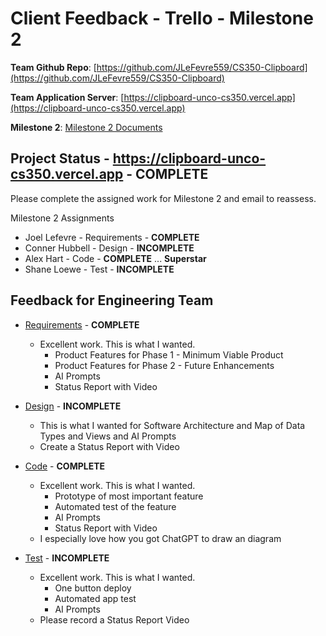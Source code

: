 # Client Feedback - Trello - Milestone 2

**Team Github Repo**:  [https://github.com/JLeFevre559/CS350-Clipboard](https://github.com/JLeFevre559/CS350-Clipboard)

**Team Application Server**:  [https://clipboard-unco-cs350.vercel.app](https://clipboard-unco-cs350.vercel.app)

**Milestone 2**: [Milestone 2 Documents](https://github.com/JLeFevre559/CS350-Clipboard/tree/main/Documents/Milestone-2)


## Project Status - https://clipboard-unco-cs350.vercel.app - **COMPLETE**

Please complete the assigned work for Milestone 2 and email to reassess.

Milestone 2 Assignments

* Joel Lefevre      - Requirements  - **COMPLETE**
* Conner Hubbell    - Design        - **INCOMPLETE**
* Alex Hart         - Code          - **COMPLETE** ...  <b class="green p-2">Superstar</b>
* Shane Loewe       - Test          - **INCOMPLETE**


## Feedback for Engineering Team

* [Requirements](https://github.com/JLeFevre559/CS350-Clipboard/tree/main/Documents/Milestone-2/Requirements) - **COMPLETE**
    * Excellent work.  This is what I wanted.
        * Product Features for Phase 1 - Minimum Viable Product
        * Product Features for Phase 2 - Future Enhancements
        * AI Prompts
        * Status Report with Video

* [Design](https://github.com/JLeFevre559/CS350-Clipboard/tree/main/Documents/Milestone-2/Design) - **INCOMPLETE**
    * This is what I wanted for Software Architecture and Map of Data Types and Views and AI Prompts
    * Create a Status Report with Video

* [Code](https://github.com/JLeFevre559/CS350-Clipboard/tree/main/Documents/Milestone-2/Code) - **COMPLETE**
    * Excellent work.  This is what I wanted.
        * Prototype of most important feature
        * Automated test of the feature
        * AI Prompts
        * Status Report with Video
    * I especially love how you got ChatGPT to draw an diagram

* [Test](https://github.com/JLeFevre559/CS350-Clipboard/tree/main/Documents/Milestone-2/Test) - **INCOMPLETE**
    * Excellent work.  This is what I wanted.
        * One button deploy
        * Automated app test
        * AI Prompts
    * Please record a Status Report Video

